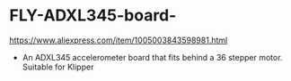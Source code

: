 # FLY-ADXL345-board-
https://www.aliexpress.com/item/1005003843598981.html

* An ADXL345 accelerometer board that fits behind a 36 stepper motor. Suitable for Klipper
